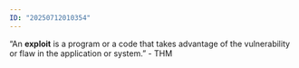 ```yaml
---
ID: "20250712010354"
---
```

“An **exploit** is a program or a code that takes advantage of the vulnerability or flaw in the application or system.” - THM